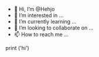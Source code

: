 - 👋 Hi, I’m @Hehjo
- 👀 I’m interested in ...
- 🌱 I’m currently learning ...
- 💞️ I’m looking to collaborate on ...
- 📫 How to reach me ...

<!---
Hehjo/Hehjo is a ✨ special ✨ repository because its `README.md` (this file) appears on your GitHub profile.
You can click the Preview link to take a look at your changes.
--->
print ('hi')
